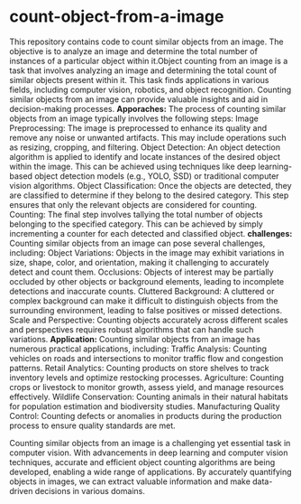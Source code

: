 # count-object-from-a-image
This repository contains code to count similar objects from an image. The objective is to analyze an image and determine the total number of instances of a particular object within it.Object counting from an image is a task that involves analyzing an image and determining the total count of similar objects present within it. This task finds applications in various fields, including computer vision, robotics, and object recognition. Counting similar objects from an image can provide valuable insights and aid in decision-making processes.
**Apporaches:**
The process of counting similar objects from an image typically involves the following steps:
Image Preprocessing: The image is preprocessed to enhance its quality and remove any noise or unwanted artifacts. This may include operations such as resizing, cropping, and filtering.
Object Detection: An object detection algorithm is applied to identify and locate instances of the desired object within the image. This can be achieved using techniques like deep learning-based object detection models (e.g., YOLO, SSD) or traditional computer vision algorithms.
Object Classification: Once the objects are detected, they are classified to determine if they belong to the desired category. This step ensures that only the relevant objects are considered for counting.
Counting: The final step involves tallying the total number of objects belonging to the specified category. This can be achieved by simply incrementing a counter for each detected and classified object.
**challenges:**
Counting similar objects from an image can pose several challenges, including:
Object Variations: Objects in the image may exhibit variations in size, shape, color, and orientation, making it challenging to accurately detect and count them.
Occlusions: Objects of interest may be partially occluded by other objects or background elements, leading to incomplete detections and inaccurate counts.
Cluttered Background: A cluttered or complex background can make it difficult to distinguish objects from the surrounding environment, leading to false positives or missed detections.
Scale and Perspective: Counting objects accurately across different scales and perspectives requires robust algorithms that can handle such variations.
**Application:**
Counting similar objects from an image has numerous practical applications, including:
Traffic Analysis: Counting vehicles on roads and intersections to monitor traffic flow and congestion patterns.
Retail Analytics: Counting products on store shelves to track inventory levels and optimize restocking processes.
Agriculture: Counting crops or livestock to monitor growth, assess yield, and manage resources effectively.
Wildlife Conservation: Counting animals in their natural habitats for population estimation and biodiversity studies.
Manufacturing Quality Control: Counting defects or anomalies in products during the production process to ensure quality standards are met.

Counting similar objects from an image is a challenging yet essential task in computer vision. With advancements in deep learning and computer vision techniques, accurate and efficient object counting algorithms are being developed, enabling a wide range of applications. By accurately quantifying objects in images, we can extract valuable information and make data-driven decisions in various domains.
